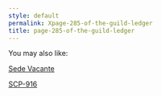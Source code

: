 ```yaml
---
style: default
permalink: Xpage-285-of-the-guild-ledger
title: page-285-of-the-guild-ledger
---
```

You may also like:

[Sede Vacante](http://scp-wiki.net/sede-vacante)

[SCP-916](http://scp-wiki.net/scp-916)
